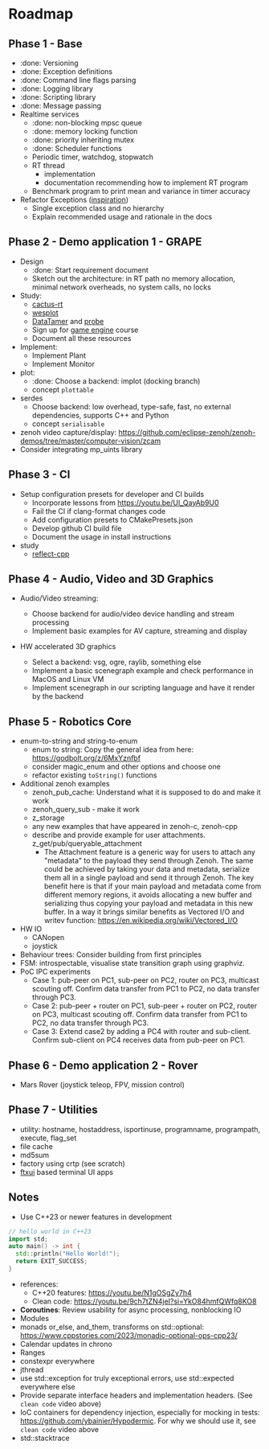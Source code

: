 # Roadmap

## Phase 1 - Base

- :done: Versioning
- :done: Exception definitions
- :done: Command line flags parsing
- :done: Logging library
- :done: Scripting library
- :done: Message passing
- Realtime services
  - :done: non-blocking mpsc queue
  - :done: memory locking function
  - :done: priority inheriting mutex
  - :done: Scheduler functions
  - Periodic timer, watchdog, stopwatch
  - RT thread
    - implementation
    - documentation recommending how to implement RT program
  - Benchmark program to print mean and variance in timer accuracy
- Refactor Exceptions ([inspiration](https://youtu.be/Oy-VTqz1_58)) 
  - Single exception class and no hierarchy
  - Explain recommended usage and rationale in the docs

## Phase 2 - Demo application 1 - GRAPE

- Design
  - :done: Start requirement document
  - Sketch out the architecture: in RT path no memory allocation, minimal network overheads, no system calls, no locks
- Study: 
  - [cactus-rt](https://github.com/cactusdynamics/cactus-rt)
  - [wesplot](https://github.com/cactusdynamics/wesplot)
  - [DataTamer](https://github.com/PickNikRobotics/data_tamer) and [probe](github.com/cvilas/probe)
  - Sign up for [game engine](https://pikuma.com/courses/cpp-2d-game-engine-development) course
  - Document all these resources
- Implement:
  - Implement Plant
  - Implement Monitor 
- plot:
  - :done: Choose a backend: implot (docking branch)
  - concept `plottable`
- serdes
  - Choose backend: low overhead, type-safe, fast, no external dependencies, supports C++ and Python
  - concept `serialisable`
- zenoh video capture/display: https://github.com/eclipse-zenoh/zenoh-demos/tree/master/computer-vision/zcam
- Consider integrating mp_uints library

## Phase 3 - CI

- Setup configuration presets for developer and CI builds
  - Incorporate lessons from https://youtu.be/UI_QayAb9U0
  - Fail the CI if clang-format changes code
  - Add configuration presets to CMakePresets.json
  - Develop github CI build file
  - Document the usage in install instructions
- study
  - [reflect-cpp](https://github.com/getml/reflect-cpp)

## Phase 4 - Audio, Video and 3D Graphics

- Audio/Video streaming:
  - Choose backend for audio/video device handling and stream processing
  - Implement basic examples for AV capture, streaming and display

- HW accelerated 3D graphics
  - Select a backend: vsg, ogre, raylib, something else
  - Implement a basic scenegraph example and check performance in MacOS and Linux VM
  - Implement scenegraph in our scripting language and have it render by the backend

## Phase 5 - Robotics Core

- enum-to-string and string-to-enum
  - enum to string: Copy the general idea from here: <https://godbolt.org/z/6MxYznfbf>
  - consider magic_enum and other options and choose one
  - refactor existing `toString()` functions
- Additional zenoh examples
  - zenoh_pub_cache: Understand what it is supposed to do and make it work
  - zenoh_query_sub - make it work
  - z_storage
  - any new examples that have appeared in zenoh-c, zenoh-cpp
  - describe and provide example for user attachments. z_get/pub/queryable_attachment
    - The Attachment feature is a generic way for users to attach any "metadata" to the payload they send through Zenoh. The same could be achieved by taking your data and metadata, serialize them all in a single payload and send it through Zenoh. The key benefit here is that if your main payload and metadata come from different memory regions, it avoids allocating a new buffer and serializing thus copying your payload and metadata in this new buffer. In a way it brings similar benefits as Vectored I/O and writev function: https://en.wikipedia.org/wiki/Vectored_I/O
- HW IO
  - CANopen
  - joystick
- Behaviour trees: Consider building from first principles
- FSM: introspectable, visualise state transition graph using graphviz.
- PoC IPC experiments
  - Case 1: pub-peer on PC1, sub-peer on PC2, router on PC3, multicast scouting off. Confirm data transfer from PC1 to PC2, no data transfer through PC3.
  - Case 2: pub-peer + router on PC1, sub-peer + router on PC2, router on PC3, multicast scouting off. Confirm data transfer from PC1 to PC2, no data transfer through PC3.
  - Case 3: Extend case2 by adding a PC4 with router and sub-client. Confirm sub-client on PC4 receives data from pub-peer on PC1.

## Phase 6 - Demo application 2 - Rover

- Mars Rover (joystick teleop, FPV, mission control)

## Phase 7 - Utilities

- utility: hostname, hostaddress, isportinuse, programname, programpath, execute, flag_set
- file cache
- md5sum
- factory using crtp (see scratch)
- [ftxui](https://github.com/ArthurSonzogni/FTXUI) based terminal UI apps

## Notes

- Use C++23 or newer features in development

```c++
// hello world in C++23
import std;
auto main() -> int {
  std::println("Hello World!");
  return EXIT_SUCCESS;
}
```

- references:
  - C++20 features: <https://youtu.be/N1gOSgZy7h4>
  - Clean code: <https://youtu.be/9ch7tZN4jeI?si=YkO84hmfQWfq8KO8>
- **Coroutines**: Review usability for async processing, nonblocking IO
- Modules
- monads or_else, and_them, transforms on std::optional: <https://www.cppstories.com/2023/monadic-optional-ops-cpp23/>
- Calendar updates in chrono
- Ranges
- constexpr everywhere
- jthread
- use std::exception for truly exceptional errors, use std::expected everywhere else
- Provide separate interface headers and implementation headers. (See `clean code` video above)
- IoC containers for dependency injection, especially for mocking in tests: <https://github.com/ybainier/Hypodermic>. For why we should use it, see `clean code` video above
- std::stacktrace

